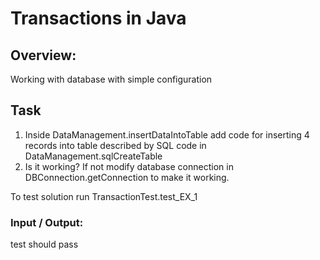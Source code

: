 # Transactions in Java

## Overview:

Working with database with simple configuration

## Task

1. Inside DataManagement.insertDataIntoTable add code for inserting 4 records into table described by SQL code in DataManagement.sqlCreateTable
2. Is it working? If not modify database connection in DBConnection.getConnection to make it working.

To test solution run TransactionTest.test_EX_1

### Input / Output:

test should pass
